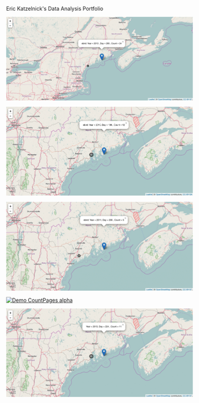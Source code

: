 Eric Katzelnick's Data Analysis Portfolio

![alt text](https://github.com/ekatzelnick/ekatzelnick.github.io/blob/master/h9.png)

[![Demo CountPages alpha](https://github.com/ekatzelnick/ekatzelnick.github.io/blob/master/ebird2010_peak.gif)](https://www.youtube.com/watch?v=ek1j272iAmc)

[![Demo CountPages alpha](https://github.com/ekatzelnick/ekatzelnick.github.io/blob/master/ebird2011_peak.gif)](https://www.youtube.com/watch?v=ek1j272iAmc)

[![Demo CountPages alpha](https://github.com/ekatzelnick/ekatzelnick.github.io/blob/master/ebird2012_peak.gif)](https://www.youtube.com/watch?v=ek1j272iAmc)

[![Demo CountPages alpha](https://github.com/ekatzelnick/ekatzelnick.github.io/blob/master/ebird2013_peak.gif)](https://www.youtube.com/watch?v=ek1j272iAmc)
